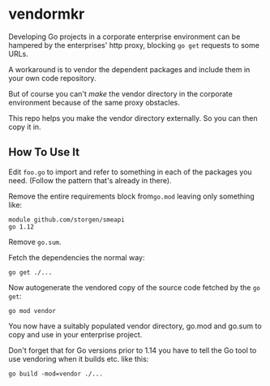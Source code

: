 # vendormkr

Developing Go projects in a corporate enterprise environment can be hampered
by the enterprises' http proxy, blocking ```go get``` requests to some URLs.

A workaround is to vendor the dependent packages and include them in your own
code repository.

But of course you can't *make* the vendor directory in the corporate 
environment because of the same proxy obstacles.

This repo helps you make the vendor directory externally. So you can then
copy it in.


## How To Use It

Edit ```foo.go``` to import and refer to something in each of the packages 
you need. (Follow the pattern that's already in there).

Remove the entire requirements block from```go.mod``` leaving only 
something like:

```
module github.com/storgen/smeapi
go 1.12
```

Remove ```go.sum```.

Fetch the dependencies the normal way:

```
go get ./...
```

Now autogenerate the vendored copy of the source code fetched by the 
```go get```:

```
go mod vendor
```

You now have a suitably populated vendor directory, go.mod and go.sum to 
copy and use in your enterprise project.

Don't forget that for Go versions prior to 1.14 you have to tell the Go tool
to use vendoring when it builds etc. like this:

```
go build -mod=vendor ./...
```
